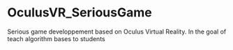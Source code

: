 # OculusVR_SeriousGame
Serious game developpement based on Oculus Virtual Reality. In the goal of teach algorithm bases to students
